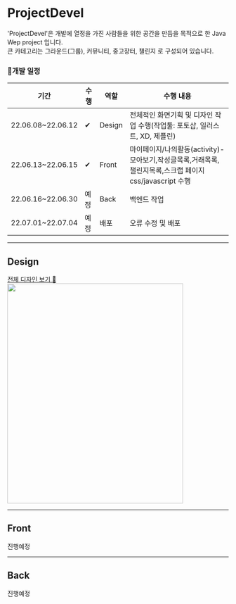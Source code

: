 # ProjectDevel
'ProjectDevel'은 개발에 열정을 가진 사람들을 위한 공간을 만듬을 목적으로 한 Java Wep project 입니다.<br>
큰 카테고리는 그라운드(그룹), 커뮤니티, 중고장터, 챌린지 로 구성되어 있습니다.<br>

### 🥕개발 일정
| 기간 | 수행 | 역할 | 수행 내용 |
| ------ | ----- | -- | ------ |
| 22.06.08~22.06.12 | ✔ | Design | 전체적인 화면기획 및 디자인 작업 수행(작업툴: 포토샵, 일러스트, XD, 제플린) |
| 22.06.13~22.06.15 | ✔ | Front | 마이페이지/나의활동(activity)-모아보기,작성글목록,거래목록,챌린지목록,스크랩 페이지<br>css/javascript 수행 |
| 22.06.16~22.06.30 | 예정 | Back | 백엔드 작업 |
| 22.07.01~22.07.04 | 예정 | 배포 | 오류 수정 및 배포 |

---
## Design
[전체 디자인 보기 🚀](https://wyna.tistory.com/13)<br>
<img src="https://user-images.githubusercontent.com/98083311/173794528-40091dd9-6f70-4975-be2b-a252189d6fdb.png" width="400" height="500">

---
## Front
진행예정

---
## Back
진행예정
